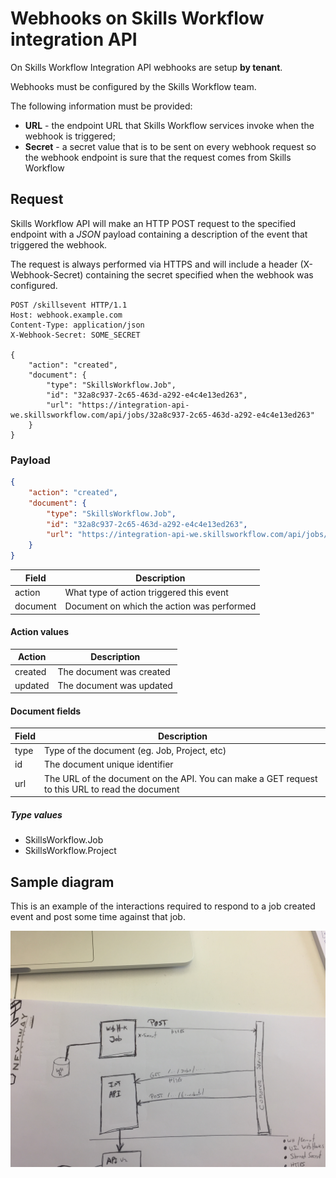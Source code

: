 # Webhooks on Skills Workflow integration API

On Skills Workflow Integration API webhooks are setup **by tenant**.

Webhooks must be configured by the Skills Workflow team.

The following information must be provided:
* **URL** - the endpoint URL that Skills Workflow services invoke when the webhook is triggered;
* **Secret** - a secret value that is to be sent on every webhook request so the webhook endpoint is sure that the request comes from Skills Workflow

## Request

Skills Workflow API will make an HTTP POST request to the specified endpoint with a *JSON* payload containing a description of the event that triggered the webhook.

The request is always performed via HTTPS and will include a header (X-Webhook-Secret) containing the secret specified when the webhook was configured.

```http
POST /skillsevent HTTP/1.1
Host: webhook.example.com
Content-Type: application/json
X-Webhook-Secret: SOME_SECRET

{
    "action": "created",
    "document": {
        "type": "SkillsWorkflow.Job",
        "id": "32a8c937-2c65-463d-a292-e4c4e13ed263",
        "url": "https://integration-api-we.skillsworkflow.com/api/jobs/32a8c937-2c65-463d-a292-e4c4e13ed263"
    }
} 
```

### Payload

```json
{
    "action": "created",
    "document": {
        "type": "SkillsWorkflow.Job",
        "id": "32a8c937-2c65-463d-a292-e4c4e13ed263",
        "url": "https://integration-api-we.skillsworkflow.com/api/jobs/32a8c937-2c65-463d-a292-e4c4e13ed263"
    }
}
```

| Field                 | Description                                        
| --------------        | -------------------------------------------------- 
| action                | What type of action triggered this event           
| document              | Document on which the action was performed    

#### Action values

| Action                    | Description                                        
| --------------            | -------------------------------------------------- 
| created                   | The document was created
| updated                   | The document was updated
     

#### Document fields

| Field                 | Description                                        
| --------------        | -------------------------------------------------- 
| type                  | Type of the document (eg. Job, Project, etc)
| id                    | The document unique identifier
| url                   | The URL of the document on the API. You can make a GET request to this URL to read the document

##### Type values

* SkillsWorkflow.Job
* SkillsWorkflow.Project

## Sample diagram

This is an example of the interactions required to respond to a job created event and post some time against that job.

![alt text](interaction.jpg "Interaction diagram")
